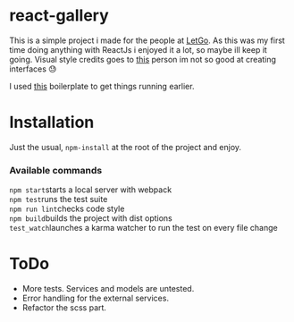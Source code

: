 # react-gallery

This is a simple project i made for the people at [LetGo](https://es.letgo.com/es). As this was my first time doing
anything with ReactJs i enjoyed it a lot, so maybe ill keep it going. Visual style credits goes to [this](http://followingfishies.com/)
person im not so good at creating interfaces :sweat:

I used [this](https://github.com/mvader/react-es6-webpack-karma-boilerplate) boilerplate to get things running earlier.

# Installation

Just the usual,
``npm-install``
at the root of the project and enjoy.

### Available commands
``npm start``starts a local server with webpack</br>
``npm test``runs the test suite</br>
``npm run lint``checks code style</br>
``npm build``builds the project with dist options</br>
``test_watch``launches a karma watcher to run the test on every file change


# ToDo

- More tests. Services and models are untested.
- Error handling for the external services.
- Refactor the scss part.
